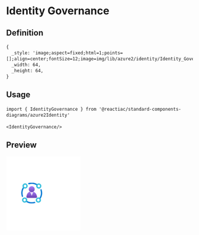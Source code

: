 # Identity Governance

## Definition

```
{
  _style: 'image;aspect=fixed;html=1;points=[];align=center;fontSize=12;image=img/lib/azure2/identity/Identity_Governance.svg;strokeColor=none;',
  _width: 64,
  _height: 64,
}
```

## Usage

```
import { IdentityGovernance } from '@reactiac/standard-components-diagrams/azure2Identity'

<IdentityGovernance/>
```

## Preview

<img src="./identity-governance.png" width="200"/>
